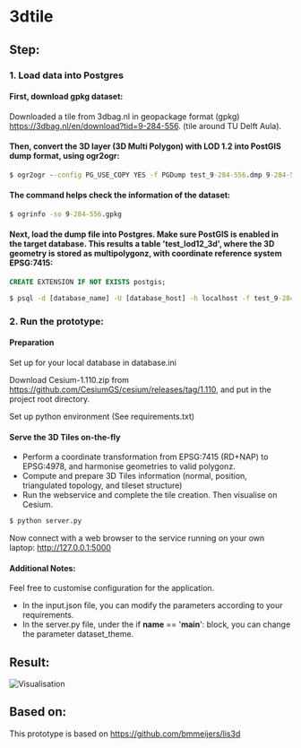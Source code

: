 # 3dtile

## Step:

### 1. Load data into Postgres
#### First, download gpkg dataset:
Downloaded a tile from 3dbag.nl in geopackage format (gpkg) https://3dbag.nl/en/download?tid=9-284-556. (tile around TU Delft Aula).


#### Then, convert the 3D layer (3D Multi Polygon) with LOD 1.2 into PostGIS dump format, using ogr2ogr:
```cmd
$ ogr2ogr --config PG_USE_COPY YES -f PGDump test_9-284-556.dmp 9-284-556.gpkg -sql "SELECT * FROM lod12_3d" -nln "test_lod12_3d" -lco SCHEMA=dbuser
```

#### The command helps check the information of the dataset:
```cmd
$ ogrinfo -so 9-284-556.gpkg
```


#### Next, load the dump file into Postgres. Make sure PostGIS is enabled in the target database. This results a table 'test_lod12_3d', where the 3D geometry is stored as multipolygonz, with coordinate reference system EPSG:7415:
```sql
CREATE EXTENSION IF NOT EXISTS postgis;
```
```cmd
$ psql -d [database_name] -U [database_host] -h localhost -f test_9-284-556.dmp
```

### 2. Run the prototype:

#### Preparation
Set up for your local database in database.ini

Download Cesium-1.110.zip from https://github.com/CesiumGS/cesium/releases/tag/1.110, and put in the project root directory.

Set up python environment (See requirements.txt)

#### Serve the 3D Tiles on-the-fly
- Perform a coordinate transformation from EPSG:7415 (RD+NAP) to EPSG:4978, and harmonise geometries to valid polygonz. 
- Compute and prepare 3D Tiles information (normal, position, triangulated topology, and tileset structure) 
- Run the webservice and complete the tile creation. Then visualise on Cesium.

```cmd
$ python server.py
```

Now connect with a web browser to the service running on your own laptop: http://127.0.0.1:5000

#### Additional Notes:
Feel free to customise configuration for the application.
- In the input.json file, you can modify the parameters according to your requirements.
- In the server.py file, under the if __name__ == '__main__': block, you can change the parameter dataset_theme.


## Result:
![Visualisation](https://github.com/zoeysunrise/3dtile/tree/test1/9-284-556.png)


## Based on:
This prototype is based on https://github.com/bmmeijers/lis3d